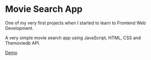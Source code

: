 # Movie Search App

One of my very first projects when I started to learn to Frontend Web Development.

A very simple movie search app using JavaScript, HTML, CSS and Themoviedb API.

[Demo](https://nguyenchinhhiep.github.io/movie-search/dist/index.html)
